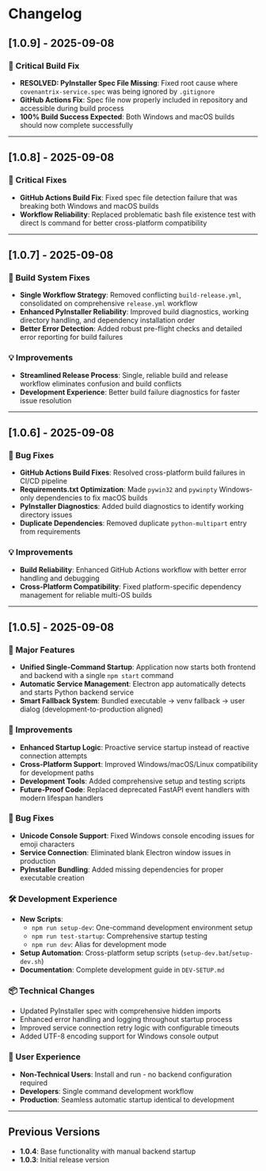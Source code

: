 # Changelog

## [1.0.9] - 2025-09-08

### 🎯 Critical Build Fix
- **RESOLVED: PyInstaller Spec File Missing**: Fixed root cause where `covenantrix-service.spec` was being ignored by `.gitignore`
- **GitHub Actions Fix**: Spec file now properly included in repository and accessible during build process
- **100% Build Success Expected**: Both Windows and macOS builds should now complete successfully

---

## [1.0.8] - 2025-09-08

### 🔧 Critical Fixes
- **GitHub Actions Build Fix**: Fixed spec file detection failure that was breaking both Windows and macOS builds
- **Workflow Reliability**: Replaced problematic bash file existence test with direct ls command for better cross-platform compatibility

---

## [1.0.7] - 2025-09-08

### 🔧 Build System Fixes
- **Single Workflow Strategy**: Removed conflicting `build-release.yml`, consolidated on comprehensive `release.yml` workflow
- **Enhanced PyInstaller Reliability**: Improved build diagnostics, working directory handling, and dependency installation order
- **Better Error Detection**: Added robust pre-flight checks and detailed error reporting for build failures

### 💡 Improvements
- **Streamlined Release Process**: Single, reliable build and release workflow eliminates confusion and build conflicts
- **Development Experience**: Better build failure diagnostics for faster issue resolution

---

## [1.0.6] - 2025-09-08

### 🔧 Bug Fixes
- **GitHub Actions Build Fixes**: Resolved cross-platform build failures in CI/CD pipeline
- **Requirements.txt Optimization**: Made `pywin32` and `pywinpty` Windows-only dependencies to fix macOS builds
- **PyInstaller Diagnostics**: Added build diagnostics to identify working directory issues
- **Duplicate Dependencies**: Removed duplicate `python-multipart` entry from requirements

### 💡 Improvements 
- **Build Reliability**: Enhanced GitHub Actions workflow with better error handling and debugging
- **Cross-Platform Compatibility**: Fixed platform-specific dependency management for reliable multi-OS builds

---

## [1.0.5] - 2025-09-08

### 🚀 Major Features
- **Unified Single-Command Startup**: Application now starts both frontend and backend with a single `npm start` command
- **Automatic Service Management**: Electron app automatically detects and starts Python backend service
- **Smart Fallback System**: Bundled executable → venv fallback → user dialog (development-to-production aligned)

### 🔧 Improvements
- **Enhanced Startup Logic**: Proactive service startup instead of reactive connection attempts
- **Cross-Platform Support**: Improved Windows/macOS/Linux compatibility for development paths
- **Development Tools**: Added comprehensive setup and testing scripts
- **Future-Proof Code**: Replaced deprecated FastAPI event handlers with modern lifespan handlers

### 🐛 Bug Fixes
- **Unicode Console Support**: Fixed Windows console encoding issues for emoji characters
- **Service Connection**: Eliminated blank Electron window issues in production
- **PyInstaller Bundling**: Added missing dependencies for proper executable creation

### 🛠️ Development Experience
- **New Scripts**:
  - `npm run setup-dev`: One-command development environment setup
  - `npm run test-startup`: Comprehensive startup testing
  - `npm run dev`: Alias for development mode
- **Setup Automation**: Cross-platform setup scripts (`setup-dev.bat`/`setup-dev.sh`)
- **Documentation**: Complete development guide in `DEV-SETUP.md`

### 📦 Technical Changes
- Updated PyInstaller spec with comprehensive hidden imports
- Enhanced error handling and logging throughout startup process  
- Improved service connection retry logic with configurable timeouts
- Added UTF-8 encoding support for Windows console output

### 🎯 User Experience
- **Non-Technical Users**: Install and run - no backend configuration required
- **Developers**: Single command development workflow
- **Production**: Seamless automatic startup identical to development

---

## Previous Versions
- **1.0.4**: Base functionality with manual backend startup
- **1.0.3**: Initial release version
